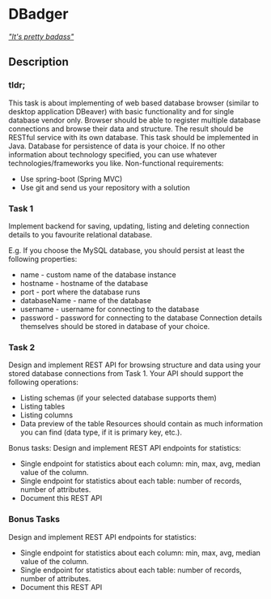 # DBadger

*["It's pretty badass"](https://www.youtube.com/watch?v=4r7wHMg5Yjg)*

## Description

### tldr; 
This task is about implementing of web based database browser (similar to desktop application DBeaver) with basic functionality and for single database vendor only. Browser should be able to register multiple database connections and browse their data and structure. The result should be RESTful service with its own database. This task should be implemented in Java. Database for persistence of data is your choice. If no other information about technology specified, you can use whatever technologies/frameworks you like.
Non-functional requirements:

- Use spring-boot (Spring MVC)
- Use git and send us your repository with a solution

### Task 1
Implement backend for saving, updating, listing and deleting connection details to you favourite relational database.

E.g. If you choose the MySQL database, you should persist at least the following properties:
- name - custom name of the database instance
- hostname - hostname of the database
- port - port where the database runs
- databaseName - name of the database
- username - username for connecting to the database
- password - password for connecting to the database Connection details themselves should be stored in database of your choice.

### Task 2
Design and implement REST API for browsing structure and data using your stored database connections from Task 1. Your API should support the following operations:

- Listing schemas (if your selected database supports them)
- Listing tables
- Listing columns
- Data preview of the table Resources should contain as much information you can find (data type, if it is primary key, etc.).

Bonus tasks: Design and implement REST API endpoints for statistics:
- Single endpoint for statistics about each column: min, max, avg, median value of the column.
- Single endpoint for statistics about each table: number of records, number of attributes.
- Document this REST API

### Bonus Tasks
Design and implement REST API endpoints for statistics:

- Single endpoint for statistics about each column: min, max, avg, median value of the column.
- Single endpoint for statistics about each table: number of records, number of attributes.
- Document this REST API



